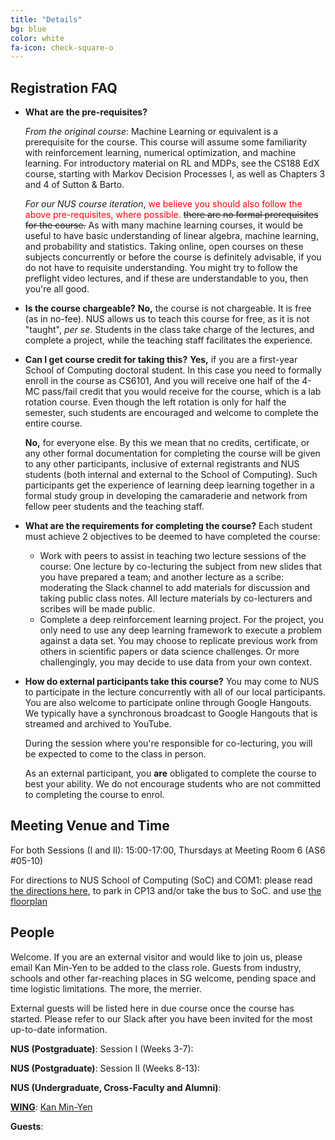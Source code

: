 ```yaml
---
title: "Details"
bg: blue
color: white
fa-icon: check-square-o
---
```


## Registration FAQ 

* **What are the pre-requisites?**

   _From the original course_: Machine Learning or equivalent is a prerequisite for the course. This course will assume some familiarity with reinforcement learning, numerical optimization, and machine learning. For introductory material on RL and MDPs, see the CS188 EdX course, starting with Markov Decision Processes I, as well as Chapters 3 and 4 of Sutton &amp; Barto.

   _For our NUS course iteration_, <font style="color:red">we believe you should also follow the above pre-requisites, where possible.</font> <s>there are no formal prerequisites for the course.</s>  As with many machine learning courses, it would be useful to have basic understanding of linear algebra, machine learning, and probability and statistics.  Taking online, open courses on these subjects concurrently or before the course is definitely advisable, if you do not have to requisite understanding.  You might try to follow the preflight video lectures, and if these are understandable to you, then you're all good.

* **Is the course chargeable?** **No,** the course is not chargeable.  It is free (as in no-fee).  NUS allows us to teach this course for free, as it is not "taught", _per se_.  Students in the class take charge of the lectures, and complete a project, while the teaching staff facilitates the experience.

* **Can I get course credit for taking this?** **Yes,** if you are a first-year School of Computing doctoral student.  In this case you need to formally enroll in the course as CS6101, And you will receive one half of the 4-MC pass/fail credit that you would receive for the course, which is a lab rotation course.  Even though the left rotation is only for half the semester, such students are encouraged and welcome to complete the entire course.

   **No,**  for everyone else.  By this we mean that no credits, certificate, or any other formal documentation for completing the course will be given to any other participants, inclusive of external registrants and NUS students (both internal and external to the School of Computing).  Such participants get the experience of learning deep learning together in a formal study group in developing the camaraderie and network from fellow peer students and the teaching staff.

* **What are the requirements for completing the course?** Each student must achieve 2 objectives  to be deemed to have completed the course:
  * Work with peers to assist in teaching two lecture sessions of the course: One lecture by co-lecturing the subject from new slides that you have prepared a team; and another lecture as a scribe: moderating the Slack channel to add materials for discussion and taking public class notes.  All lecture materials by co-lecturers and scribes will be made public.
  * Complete a deep reinforcement learning project. For the project, you only need to use any deep learning framework to execute a problem against a data set.  You may choose to replicate previous work from others in scientific papers or data science challenges. Or more challengingly, you may decide to use data from your own context.

* **How do external participants take this course?** You may come to
    NUS to participate in the lecture concurrently with all of our
    local participants.  You are also welcome to participate online
    through Google Hangouts.  We typically have a synchronous
    broadcast to Google Hangouts that is streamed and archived to
    YouTube.  

    During the session where you're responsible for co-lecturing, you
    will be expected to come to the class in person.

    As an external participant, you **are** obligated to complete the
    course to best your ability.  We do not encourage students who are
    not committed to completing the course to enrol.  

## Meeting Venue and Time

For both Sessions (I and II): 15:00-17:00, Thursdays at Meeting Room 6 (AS6 #05-10)

For directions to NUS School of Computing (SoC) and COM1: please read [the directions here](http://www.comp.nus.edu.sg/maps/getting-here/), to park in CP13 and/or take the bus to SoC. and use [the floorplan](http://www.comp.nus.edu.sg/images/resources/content/mapsvenues/AS6_L5.jpg)

## People

Welcome. If you are an external visitor and would like to join us, please email Kan Min-Yen to be added to the class role. Guests from industry, schools and other far-reaching places in SG welcome, pending space and time logistic limitations. The more, the merrier.

External guests will be listed here in due course once the course has started. Please refer to our Slack after you have been invited for the most up-to-date information.

**NUS (Postgraduate)**: Session I (Weeks 3-7):

**NUS (Postgraduate)**: Session II (Weeks 8-13):

**NUS (Undergraduate, Cross-Faculty and Alumni)**: 

**[WING](http://wing.comp.nus.edu.sg)**:
[Kan Min-Yen](http://www.comp.nus.edu.sg/~kanmy/)

**Guests**:
